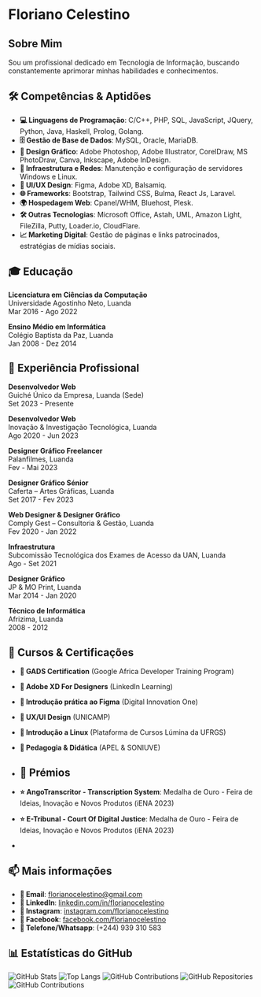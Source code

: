 # Floriano Celestino

## Sobre Mim

Sou um profissional dedicado em Tecnologia de Informação, buscando constantemente aprimorar minhas habilidades e conhecimentos.
## 🛠️ Competências & Aptidões

- **💻 Linguagens de Programação**: C/C++, PHP, SQL, JavaScript, JQuery, Python, Java, Haskell, Prolog, Golang.
- **🗄️ Gestão de Base de Dados**: MySQL, Oracle, MariaDB.
- **🎨 Design Gráfico**: Adobe Photoshop, Adobe Illustrator, CorelDraw, MS PhotoDraw, Canva, Inkscape, Adobe InDesign.
- **🔧 Infraestrutura e Redes**: Manutenção e configuração de servidores Windows e Linux.
- **📱 UI/UX Design**: Figma, Adobe XD, Balsamiq.
- **🌐 Frameworks**: Bootstrap, Tailwind CSS, Bulma, React Js, Laravel.
- **🌍 Hospedagem Web**: Cpanel/WHM, Bluehost, Plesk.
- **🛠️ Outras Tecnologias**: Microsoft Office, Astah, UML, Amazon Light, FileZilla, Putty, Loader.io, CloudFlare.
- **📈 Marketing Digital**: Gestão de páginas e links patrocinados, estratégias de mídias sociais.

## 🎓 Educação

**Licenciatura em Ciências da Computação**  
Universidade Agostinho Neto, Luanda  
Mar 2016 - Ago 2022

**Ensino Médio em Informática**  
Colégio Baptista da Paz, Luanda  
Jan 2008 - Dez 2014

## 💼 Experiência Profissional

**Desenvolvedor Web**  
Guiché Único da Empresa, Luanda (Sede)  
Set 2023 - Presente

**Desenvolvedor Web**  
Inovação & Investigação Tecnológica, Luanda  
Ago 2020 - Jun 2023

**Designer Gráfico Freelancer**  
Palanfilmes, Luanda  
Fev - Mai 2023

**Designer Gráfico Sénior**  
Caferta – Artes Gráficas, Luanda  
Set 2017 - Fev 2023

**Web Designer & Designer Gráfico**  
Comply Gest – Consultoria & Gestão, Luanda  
Fev 2020 - Jan 2022

**Infraestrutura**  
Subcomissão Tecnológica dos Exames de Acesso da UAN, Luanda  
Ago - Set 2021

**Designer Gráfico**  
JP & MO Print, Luanda  
Mar 2014 - Jan 2020

**Técnico de Informática**  
Afrizima, Luanda  
2008 - 2012

## 📜 Cursos & Certificações

- **📜 GADS Certification** (Google Africa Developer Training Program)
- **📜 Adobe XD For Designers** (LinkedIn Learning)
- **📜 Introdução prática ao Figma** (Digital Innovation One)
- **📜 UX/UI Design** (UNICAMP)
- **📜 Introdução a Linux** (Plataforma de Cursos Lúmina da UFRGS)
- **📜 Pedagogia & Didática** (APEL & SONIUVE)

- ## 📜 Prémios

- **⭐ AngoTranscritor - Transcription System**: Medalha de Ouro - Feira de Ideias, Inovação e Novos Produtos (iENA 2023)
- **⭐ E-Tribunal - Court Of Digital Justice**: Medalha de Ouro - Feira de Ideias, Inovação e Novos Produtos (iENA 2023)
- 
## 📫 Mais informações

- **📧 Email**: [florianocelestino@gmail.com](mailto:florianocelestino@gmail.com)
- **💼 LinkedIn**: [linkedin.com/in/florianocelestino](https://linkedin.com/in/florianocelestino)
- **📸 Instagram**: [instagram.com/florianocelestino](https://instagram.com/florianocelestino)
- **📘 Facebook**: [facebook.com/florianocelestino](https://facebook.com/florianocelestino)
- **📱 Telefone/Whatsapp**: (+244) 939 310 583

## 📊 Estatísticas do GitHub

![GitHub Stats](https://github-readme-stats.vercel.app/api?username=florianocelestino&show_icons=true&theme=dracula)
![Top Langs](https://github-readme-stats.vercel.app/api/top-langs/?username=florianocelestino&layout=compact&theme=dracula)
![GitHub Contributions](https://img.shields.io/github/last-commit/florianocelestino/florianocelestino?label=%C3%9Altimo%20Commit&style=flat-square)
![GitHub Repositories](https://img.shields.io/badge/Reposit%C3%B3rios-XX-blue?style=flat-square)
![GitHub Contributions](https://img.shields.io/github/commit-activity/m/florianocelestino/florianocelestino?label=Atividade%20de%20Commits%20no%20%C3%9Altimo%20Ano&style=flat-square)


